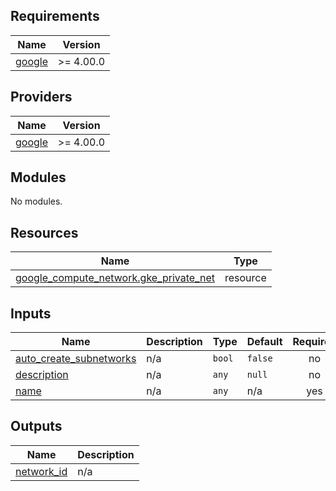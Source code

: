 <!-- BEGIN_TF_DOCS -->
## Requirements

| Name | Version |
|------|---------|
| <a name="requirement_google"></a> [google](#requirement\_google) | >= 4.00.0 |

## Providers

| Name | Version |
|------|---------|
| <a name="provider_google"></a> [google](#provider\_google) | >= 4.00.0 |

## Modules

No modules.

## Resources

| Name | Type |
|------|------|
| [google_compute_network.gke_private_net](https://registry.terraform.io/providers/hashicorp/google/latest/docs/resources/compute_network) | resource |

## Inputs

| Name | Description | Type | Default | Required |
|------|-------------|------|---------|:--------:|
| <a name="input_auto_create_subnetworks"></a> [auto\_create\_subnetworks](#input\_auto\_create\_subnetworks) | n/a | `bool` | `false` | no |
| <a name="input_description"></a> [description](#input\_description) | n/a | `any` | `null` | no |
| <a name="input_name"></a> [name](#input\_name) | n/a | `any` | n/a | yes |

## Outputs

| Name | Description |
|------|-------------|
| <a name="output_network_id"></a> [network\_id](#output\_network\_id) | n/a |
<!-- END_TF_DOCS -->